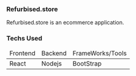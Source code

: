 ### Refurbised.store

Refurbised.store is an ecommerce application.

### Techs Used

<table>
<thead>
<tr>
<td>
Frontend
</td>
<td>
Backend
</td>
<td>
FrameWorks/Tools
</td>
</tr>
</thead>
<tbody>
<tr>
<td>
React
</td>
<td>
Nodejs
</td>
<td>
BootStrap
</td>
</tr>
</tbody>
</table>